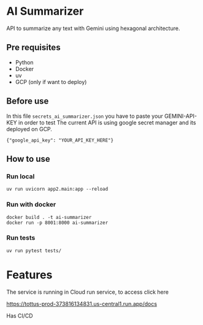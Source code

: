 
# AI Summarizer

API to summarize any text with Gemini using hexagonal architecture.

## Pre requisites
* Python
* Docker
* uv 
* GCP (only if want to deploy)

## Before use 
In this file `secrets_ai_summarizer.json` you have to paste your GEMINI-API-KEY in order to test
The current API is using google secret manager and its deployed on GCP.
```
{"google_api_key": "YOUR_API_KEY_HERE"}
```

## How to use 

### Run local

```
uv run uvicorn app2.main:app --reload
```
### Run with docker 

```
docker build . -t ai-summarizer
docker run -p 8001:8000 ai-summarizer

```
### Run tests
```
uv run pytest tests/
```

# Features

The service is running in Cloud run service, to access click here 

https://tottus-prod-373816134831.us-central1.run.app/docs

Has CI/CD
